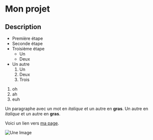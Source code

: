 # Mon projet

## Description

* Première étape
* Seconde étape
* Troisième étape
  * Un
  * Deux
* Un autre
  1. Un
  2. Deux
  3. Trois
  
1. oh
2. ah
3. euh

Un paragraphe avec un mot en *italique* et un autre en **gras**. Un autre en _italique_ et un autre en __gras__.

Voici un lien vers [ma page](http://renaud-bernard.com).


![Une Image](https://ffcdn2012t-fictionpressllc.netdna-ssl.com/image/5221681/75/)
